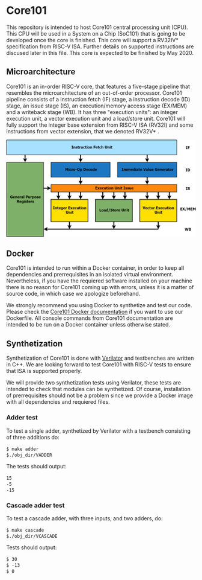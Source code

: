 # Core101
This repository is intended to host Core101 central processing unit (CPU). This CPU will be used in a System on a Chip (SoC101) that is going to be developed once the core is finished. This core will support a RV32IV* specification from RISC-V ISA. Further details on supported instructions are discused later in this file. This core is expected to be finished by May 2020.

## Microarchitecture
Core101 is an in-order RISC-V core, that features a five-stage pipeline that resembles the microarchitecture of an out-of-order processor. Core101 pipeline consists of a instruction fetch (IF) stage, a instruction decode (ID) stage, an issue stage (IS), an execution/memory access stage (EX/MEM) and a writeback stage (WB). It has three "execution units": an integer execution unit, a vector execution unit and a load/store unit. Core101 will fully support the integer base extension from RISC-V ISA (RV32I) and some instructions from vector extension, that we denoted RV32V* .

![Core101 microarchitecture should be shown here](https://github.com/NicolasRochaPacheco/Core101/blob/master/doc/resources/uA.png "Core101 microarchitecture diagram")

## Docker
Core101 is intended to run within a Docker container, in order to keep all dependencies and prerrequisites in an isolated virtual environment. Nevertheless, if you have the requiered software installed on your machine there is no reason for Core101 coming up with errors, unless it is a matter of source code, in which case we apologize beforehand.

We strongly recommend you using Docker to synthetize and test our code. Please check the [Core101 Docker documentation](https://github.com/NicolasRochaPacheco/Core101/blob/master/docker/README.md) if you want to use our Dockerfile. All console commands from Core101 documentation are intended to be run on a Docker container unless otherwise stated.

## Synthetization
Synthetization of Core101 is done with [Verilator](https://www.veripool.org/projects/verilator/wiki/Intro) and testbenches are written in C++. We are looking forward to test Core101 with RISC-V tests to ensure that ISA is supported properly.

We will provide two synthetization tests using Verilator, these tests are intended to check that modules can be synthetized. Of course, installation of prerrequisites should not be a problem since we provide a Docker image with all dependencies and requiered files.

### Adder test
To test a single adder, synthetized by Verilator with a testbench consisting of three additions do:

    $ make adder
    $./obj_dir/VADDER

The tests should output:

    15
    -5
    -15

### Cascade adder test
To test a cascade adder, with three inputs, and two adders, do:

    $ make cascade
    $./obj_dir/VCASCADE

Tests should output:

    $ 30
    $ -13
    $ 0


